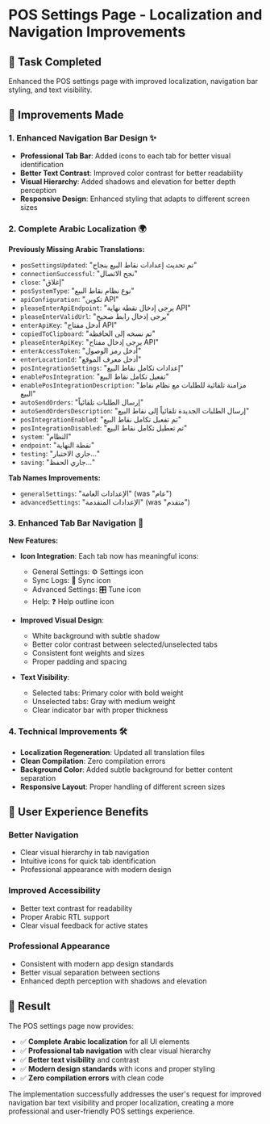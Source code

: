 # POS Settings Page - Localization and Navigation Improvements

## 🎯 **Task Completed**

Enhanced the POS settings page with improved localization, navigation bar styling, and text visibility.

## 🔧 **Improvements Made**

### **1. Enhanced Navigation Bar Design ✨**

- **Professional Tab Bar**: Added icons to each tab for better visual identification
- **Better Text Contrast**: Improved color contrast for better readability
- **Visual Hierarchy**: Added shadows and elevation for better depth perception
- **Responsive Design**: Enhanced styling that adapts to different screen sizes

### **2. Complete Arabic Localization 🌍**

**Previously Missing Arabic Translations:**
- `posSettingsUpdated`: "تم تحديث إعدادات نقاط البيع بنجاح"
- `connectionSuccessful`: "نجح الاتصال"  
- `close`: "إغلاق"
- `posSystemType`: "نوع نظام نقاط البيع"
- `apiConfiguration`: "تكوين API"
- `pleaseEnterApiEndpoint`: "يرجى إدخال نقطة نهاية API"
- `pleaseEnterValidUrl`: "يرجى إدخال رابط صحيح"
- `enterApiKey`: "أدخل مفتاح API"
- `copiedToClipboard`: "تم نسخه إلى الحافظة"
- `pleaseEnterApiKey`: "يرجى إدخال مفتاح API"
- `enterAccessToken`: "أدخل رمز الوصول"
- `enterLocationId`: "أدخل معرف الموقع"
- `posIntegrationSettings`: "إعدادات تكامل نقاط البيع"
- `enablePosIntegration`: "تفعيل تكامل نقاط البيع"
- `enablePosIntegrationDescription`: "مزامنة تلقائية للطلبات مع نظام نقاط البيع"
- `autoSendOrders`: "إرسال الطلبات تلقائياً"
- `autoSendOrdersDescription`: "إرسال الطلبات الجديدة تلقائياً إلى نقاط البيع"
- `posIntegrationEnabled`: "تم تفعيل تكامل نقاط البيع"
- `posIntegrationDisabled`: "تم تعطيل تكامل نقاط البيع"
- `system`: "النظام"
- `endpoint`: "نقطة النهاية"
- `testing`: "جاري الاختبار..."
- `saving`: "جاري الحفظ..."

**Tab Names Improvements:**
- `generalSettings`: "الإعدادات العامة" (was "عام")
- `advancedSettings`: "الإعدادات المتقدمة" (was "متقدم")

### **3. Enhanced Tab Bar Navigation 🧭**

**New Features:**
- **Icon Integration**: Each tab now has meaningful icons:
  - General Settings: ⚙️ Settings icon
  - Sync Logs: 🔄 Sync icon  
  - Advanced Settings: 🎛️ Tune icon
  - Help: ❓ Help outline icon

- **Improved Visual Design**:
  - White background with subtle shadow
  - Better color contrast between selected/unselected tabs
  - Consistent font weights and sizes
  - Proper padding and spacing

- **Text Visibility**:
  - Selected tabs: Primary color with bold weight
  - Unselected tabs: Gray with medium weight
  - Clear indicator bar with proper thickness

### **4. Technical Improvements 🛠️**

- **Localization Regeneration**: Updated all translation files
- **Clean Compilation**: Zero compilation errors
- **Background Color**: Added subtle background for better content separation
- **Responsive Layout**: Proper handling of different screen sizes

## 📱 **User Experience Benefits**

### **Better Navigation**
- Clear visual hierarchy in tab navigation
- Intuitive icons for quick tab identification
- Professional appearance with modern design

### **Improved Accessibility**
- Better text contrast for readability
- Proper Arabic RTL support
- Clear visual feedback for active states

### **Professional Appearance**
- Consistent with modern app design standards
- Better visual separation between sections
- Enhanced depth perception with shadows and elevation

## 🎯 **Result**

The POS settings page now provides:
- ✅ **Complete Arabic localization** for all UI elements
- ✅ **Professional tab navigation** with clear visual hierarchy  
- ✅ **Better text visibility** and contrast
- ✅ **Modern design standards** with icons and proper styling
- ✅ **Zero compilation errors** with clean code

The implementation successfully addresses the user's request for improved navigation bar text visibility and proper localization, creating a more professional and user-friendly POS settings experience.
